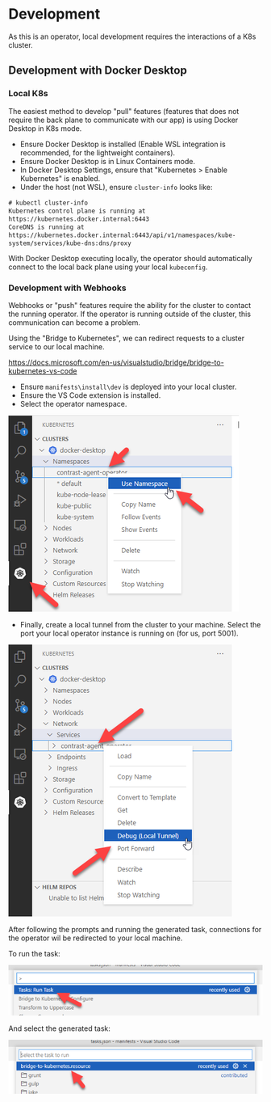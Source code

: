 # Development

As this is an operator, local development requires the interactions of a K8s cluster.

## Development with Docker Desktop

### Local K8s

The easiest method to develop "pull" features (features that does not require the back plane to communicate with our app) is using Docker Desktop in K8s mode.

- Ensure Docker Desktop is installed (Enable WSL integration is recommended, for the lightweight containers).
- Ensure Docker Desktop is in Linux Containers mode.
- In Docker Desktop Settings, ensure that "Kubernetes > Enable Kubernetes" is enabled.
- Under the host (not WSL), ensure `cluster-info` looks like:

```
# kubectl cluster-info
Kubernetes control plane is running at https://kubernetes.docker.internal:6443
CoreDNS is running at https://kubernetes.docker.internal:6443/api/v1/namespaces/kube-system/services/kube-dns:dns/proxy
```

With Docker Desktop executing locally, the operator should automatically connect to the local back plane using your local `kubeconfig`.

### Development with Webhooks

Webhooks or "push" features require the ability for the cluster to contact the running operator. If the operator is running outside of the cluster, this communication can become a problem.

Using the "Bridge to Kubernetes", we can redirect requests to a cluster service to our local machine.

https://docs.microsoft.com/en-us/visualstudio/bridge/bridge-to-kubernetes-vs-code

- Ensure `manifests\install\dev` is deployed into your local cluster.
- Ensure the VS Code extension is installed.
- Select the operator namespace.

![Select Namespace](./assets/select-namespace.png)

- Finally, create a local tunnel from the cluster to your machine. Select the port your local operator instance is running on (for us, port 5001).

![Debug Service](./assets/debug-service.png)

After following the prompts and running the generated task, connections for the operator wil be redirected to your local machine.

To run the task:

![Run Task](./assets/run-task.png)

And select the generated task:

![Bridge Task](./assets/bridge-task.png)

